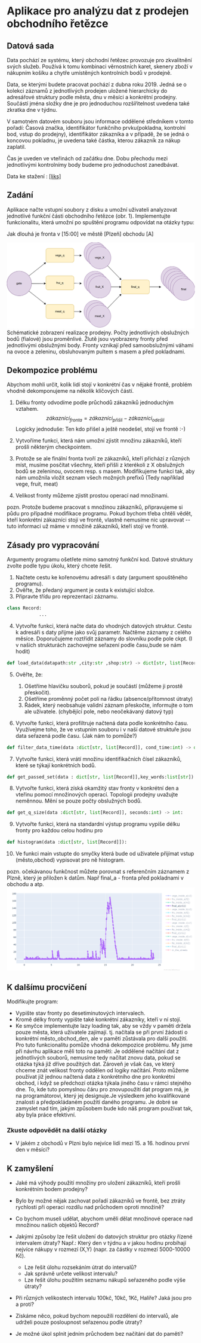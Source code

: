 # Aplikace pro analýzu dat z prodejen obchodního řetězce

## Datová sada

Data pochází ze systému, který obchodní řetězec provozuje pro zkvalitnění svých služeb. Používá k tomu kombinaci věrnostních karet, skenery zboží v nákupním košíku a chytře umístěných kontrolních bodů v prodejně.

Data, se kterými budete pracovat pochází z dubna roku 2019. Jedná se o kolekci záznamů z jednotlivých prodejen uložené hierarchicky do adresářové struktury podle města, dnu v měsíci a konkrétní prodejny.
Součástí jména složky dne je pro jednoduchou rozšířitelnost uvedena také zkratka dne v týdnu.

V samotném datovém souboru jsou informace oddělené středníkem v tomto pořadí:
Časová značka, identifikátor funkčního prvku(pokladna, kontrolní bod, vstup do prodejny), identifikátor zákazníka a v případě, že se jedná o koncovou pokladnu, je uvedena také částka, kterou zákazník za nákup zaplatil.

Čas je uveden ve vteřinách od začátku dne.
Dobu přechodu mezi jednotlivými kontrolnímy body budeme pro jednoduchost zanedbávat.

Data ke stažení :
[[liks]](https://liks.fav.zcu.cz/adt/exam/service/download-data?filename=cities.zip)

## Zadání

Aplikace načte vstupní soubory z disku a umožní uživateli analyzovat jednotlivé funkční části obchodního řetězce (obr. 1).
Implementujte funkcionalitu, která umožní po spuštění programu odpovídat na otázky typu:

Jak dlouhá je fronta v [15:00] ve městě [Plzeň] obchodu [A]

![alt text](img/sho.png)
Schématické zobrazení realizace prodejny. Počty jednotlivých obslužných bodů (fialové) jsou proměnlivé. Žlutě jsou vyobrazeny fronty před jednotlivými obslužnými body. Fronty vznikají před samoobslužnými váhami na ovoce a zeleninu, obsluhovaným pultem s masem a před pokladnami.

## Dekompozice problému

Abychom mohli určit, kolik lidí stojí v konkrétní čas v nějaké frontě, problém vhodně dekomponujeme na několik klíčových částí.

1. Délku fronty odvodíme podle průchodů zákazníků jednoduchým vztahem.
  $$zákaznící_{fronta} = zákazníci_{přišli} - zákazníci_{odešli}$$
  Logicky jednoduše: Ten kdo přišel a ještě neodešel, stojí ve frontě :-)

2. Vytvoříme funkci, která nám umožní zjistit množinu zákazníků, kteří prošli některým checkpointem.

3. Protože se ale finální fronta tvoří ze zákazníků, kteří přichází z různých míst, musíme posčítat všechny, kteří přišli z kterékoli z X obslužných
bodů se zeleninou, ovocem resp. s masem. Modifikujeme funkci tak, aby nám umožnila vložit seznam všech možných prefixů (Tedy například vege, fruit, meat)
4. Velikost fronty můžeme zjistit prostou operací nad množinami.

pozn. Protože budeme pracovat s množinou zákazníků, připravujeme si půdu pro případné modifikace programu. Pokud bychom třeba chtěli vědět, kteří konkrétní zákazníci stojí ve frontě, vlastně nemusíme nic upravovat -- tuto informaci už máme v množině zákazníků, kteří stojí ve frontě.

## Zásady pro vypracování

Argumenty programu ošetřete mimo samotný funkční kod.
Datové struktury zvolte podle typu úkolu, který chcete řešit.

1. Načtete cestu ke kořenovému adresáři s daty (argument spouštěného programu).
2. Ověřte, že předaný argument je cesta k existující složce.
3. Připravte třídu pro reprezentaci záznamu.

  ```python
  class Record:
              ...
  ```

4. Vytvořte funkci, která načte data do vhodných datových struktur. Cestu k adresáři s daty přijme jako svůj parametr. Načtěme záznamy z celého měsíce. Doporučujeme roztřídit záznamy do slovníku podle pole ckpt. (I v našich strukturách zachovejme seřazení podle času,bude se nám hodit)

  ```python
  def load_data(datapath:str ,city:str ,shop:str) -> dict[str, list[Record]]
  ```

5. Ověřte, že:
    1. Ošetříme hlavičku souborů, pokud je součástí (můžeme ji prostě přeskočit).
    2. Ošetříme proměnný počet polí na řádku (absence/přítomnost útraty)
    3. Řádek, který neobsahuje validní záznam přeskočte, informujte o tom ale uživatele. (chybějící pole, nebo neočekávaný datový typ)

6. Vytvořte funkci, která profiltruje načtená data podle konkrétního času. Využívejme toho, že ve vstupním souboru i v naší datové struktuře jsou data seřazená podle času. (Jak nám to pomůže?)

  ```python
  def filter_data_time(data :dict[str, list[Record]], cond_time:int) -> dict[str, list[Record]]
  ```

7. Vytvořte funkci, která vrátí množinu identifikačních čísel zákazníků, které se týkají konkrétních bodů. 

  ```python
  def get_passed_set(data : dict[str, list[Record]],key_words:list[str]) -> set[int]
  ```

8. Vytvořte funkci, která získá okamžitý stav fronty v konkrétní den a vteřinu pomocí množinových operací. Topologii prodejny uvažujte neměnnou. Mění se pouze počty obslužných bodů. 

  ```python 
  def get_q_size(data :dict[str, list[Record]], seconds:int) -> int:   
  ```

9. Vytvořte funkci, která na standardní výstup programu vypíše délku fronty pro každou celou hodinu pro

  ```python
  def histogram(data :dict[str, list[Record]]):
  ```

10. Ve funkci main vstupte do smyčky která bude od uživatele přijímat vstup (město,obchod) vypisovat pro ně histogram.

pozn. očekávanou funkčnost můžete porovnat s referenčním záznamem z Plzně, který je přiložen k datům. Např final_a - fronta před pokladnami v obchodu a atp.
![reference](img/ref.png)

## K dalšímu procvičení

Modifikujte program:

- Vypište stav fronty po desetiminutových intervalech.
- Kromě délky fronty vypište také konkrétní zákazníky, kteří v ní stojí.
- Ke smyčce implementujte lazy loading tak, aby se vždy v paměti držela pouze města, která uživatele zajímají. tj. načítala se při první žádosti o konkrétní město_obchod_den, ale v paměti zůstávala pro další použití. Pro tuto funkcionalitu pomůže vhodná dekompozice problému. My jsme při návrhu aplikace měli toto na paměti: Je oddělené načítání dat z jednotlivých souborů, nemusíme tedy načítat znovu data, pokud se otázka týká již dříve použitých dat. Zároveň je však čas, ve který chceme znát velikost fronty oddělen od logiky načítání. Proto můžeme používat již jednou načtená data z konkrétního dne pro konkrétní obchod, i když se předchozí otázka týkala jiného času v rámci stejného dne.
To, kde tuto pomyslnou čáru pro znovupoužití dat program má, je na programátorovi, který jej designuje.Je výsledkem jeho kvalifikované znalosti a předpokládaném použití daného programu. Je dobré se zamyslet nad tím, jakým způsobem bude kdo náš program používat tak, aby byla práce efektivní.

### Zkuste odpovědět na další otázky

- V jakém z obchodů v Plzni bylo nejvíce lidí mezi 15. a 16. hodinou první den v měsíci?

## K zamyšlení

- Jaké má výhody použití množiny pro uložení zákazníků, kteří prošli konkrétním bodem prodejny?
- Bylo by možné nějak zachovat pořadí zákazníků ve frontě, bez ztráty rychlosti při operaci rozdílu nad průchodem oproti množině?
- Co bychom museli udělat, abychom uměli dělat množinové operace nad množinou našich objektů Record? 

- Jakými způsoby lze řešit uložení do datových struktur pro otázky řízené intervalem útraty? Např.: Který den v týdnu a v jakou hodinu probíhají nejvíce nákupy v rozmezí (X,Y) (napr. za částky v rozmezí 5000-10000 Kč).
  - Lze řešit úlohu rozsekáním útrat do intervalů?
  - Jak správně určete velikost intervalu?
  - Lze řešit úlohu použitím seznamu nákupů seřazeného podle výše útraty?
  
- Při různých velikostech intervalu  100kč, 10kč, 1Kč, Halíře? Jaká jsou pro a proti?  
- Získáme něco, pokud bychom nepoužili rozdělení do intervalů, ale udrželi pouze posloupnost seřazenou podle útraty?

- Je možné úkol splnit jedním průchodem bez načítání dat do paměti?  


